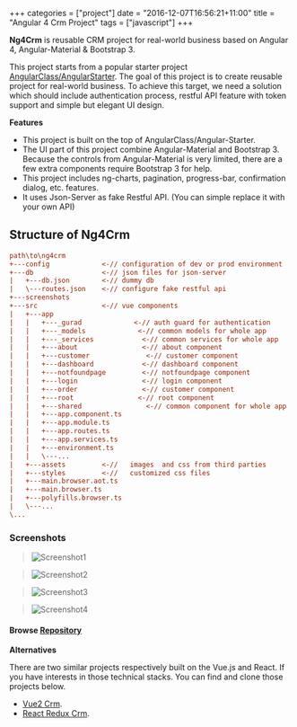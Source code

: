 +++
categories = ["project"]
date = "2016-12-07T16:56:21+11:00"
title = "Angular 4 Crm Project"
tags = ["javascript"]
+++

**Ng4Crm** is reusable CRM project for real-world business based on Angular 4, Angular-Material & Bootstrap 3.

 This project starts from a popular starter project [AngularClass/AngularStarter](https://github.com/AngularClass/angular-starter). The goal of this project is to create reusable project for real-world business. To achieve this target, we need a solution which should include authentication process, restful API feature with token support and simple but elegant UI design. 




__Features__

* This project is built on the top of AngularClass/Angular-Starter. 
* The UI part of this project combine Angular-Material and Bootstrap 3. Because the controls from Angular-Material is very limited, there are a few extra components require Bootstrap 3 for help. 
* This project includes ng-charts, pagination, progress-bar, confirmation dialog, etc. features.
* It uses Json-Server as fake Restful API. (You can simple replace it with your own API)

## Structure of Ng4Crm

``` ini
path\to\ng4crm
+---config             <-// configuration of dev or prod environment
+---db                 <-// json files for json-server
|   +---db.json        <-// dummy db
|   \---routes.json    <-// configure fake restful api
+---screenshots
+---src                <-// vue components 
|   +---app
|   |   +---_gurad             <-// auth guard for authentication
|   |   +---_models             <-// common models for whole app
|   |   +---_services            <-// common services for whole app
|   |   +---about                <-// about component   
|   |   +---customer              <-// customer component
|   |   +---dashboard            <-// dashboard component  
|   |   +---notfoundpage         <-// notfoundpage component  
|   |   +---login                <-// login component  
|   |   +---order                <-// customer component 
|   |   +---root                <-// root component 
|   |   +---shared                <-// common component for whole app
|   |   +---app.component.ts
|   |   +---app.module.ts
|   |   +---app.routes.ts
|   |   +---app.services.ts
|   |   +---environment.ts
|   |   \---...
|   +---assets         <-//   images  and css from third parties
|   +---styles         <-//   customized css files
|   +---main.browser.aot.ts     
|   +---main.browser.ts  
|   +---polyfills.browser.ts  
|   \---...
\...

```


### Screenshots

> ![Screenshot1](/img/ng4crm-screenshot-1.jpg)

> ![Screenshot2](/img/ng4crm-screenshot-2.jpg)

> ![Screenshot3](/img/ng4crm-screenshot-3.jpg)

> ![Screenshot4](/img/ng4crm-screenshot-4.jpg)



#### Browse [Repository](https://github.com/harryho/ng4crm.git)


__Alternatives__

There are two similar projects respectively built on the Vue.js and React. If you have interests in those technical stacks. You can find and clone those projects below.

* [Vue2 Crm](/project/reetek-vue2-crm).
* [React Redux Crm](/project/reetek-react-crm).
